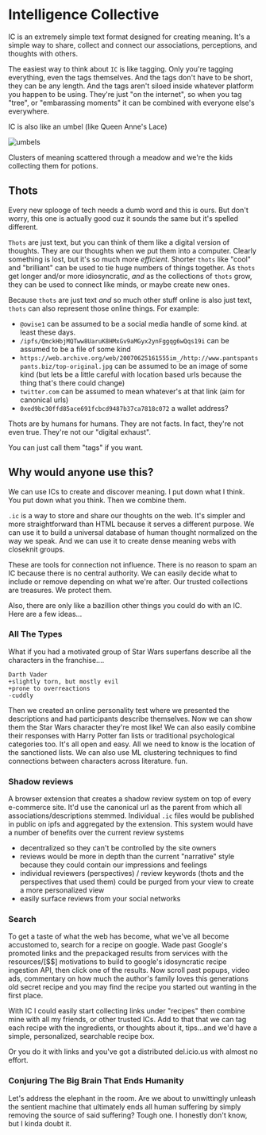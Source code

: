 # Intelligence Collective

IC is an extremely simple text format designed for creating meaning.  It's a simple way to share, collect and connect our associations, perceptions, and thoughts with others.

The easiest way to think about `IC` is like tagging. Only you're tagging everything, even the tags themselves. And the tags don't have to be short, they can be any length. And the tags aren't siloed inside whatever platform you happen to be using. They're just "on the internet", so when you tag "tree", or "embarassing moments" it can be combined with everyone else's everywhere.

IC is also like an umbel (like Queen Anne's Lace)

![umbels](https://upload.wikimedia.org/wikipedia/commons/b/ba/DaucusCarota.jpg)

Clusters of meaning scattered through a meadow and we're the kids collecting them for potions.

## Thots

Every new splooge of tech needs a dumb word and this is ours.  But don't worry, this one is actually good cuz it sounds the same but it's spelled different.

`Thots` are just text, but you can think of them like a digital version of thoughts. They are our thoughts when we put them into a computer. Clearly something is lost, but it's so much more *efficient*.  Shorter `thots` like "cool" and "brilliant" can be used to tie huge numbers of things together.  As `thots` get longer and/or more idiosyncratic, *and* as the collections of `thots` grow, they can be used to connect like minds, or maybe create new ones.

Because `thots` are just text *and* so much other stuff online is also just text, `thots` can also represent those online things. For example:

* `@owise1` can be assumed to be a social media handle of some kind. at least these days.
* `/ipfs/QmckHbjMQTww8UaruK8HMxGv9aMGyx2ynFggqg6wQqs19i` can be assumed to be a file of some kind
* `https://web.archive.org/web/20070625161555im_/http://www.pantspantspants.biz/top-original.jpg` can be assumed to be an image of some kind (but lets be a little careful with location based urls because the thing that's there could change)
* `twitter.com` can be assumed to mean whatever's at that link (aim for canonical urls)
* `0xed9bc30ffd85ace691fcbcd9487b37ca7818c072` a wallet address?

Thots are by humans for humans. They are not facts. In fact, they're not even true. They're not our "digital exhaust". 

You can just call them "tags" if you want.

## Why would anyone use this?

We can use ICs to create and discover meaning. I put down what I think. You put down what you think. Then we combine them.  

`.ic` is a way to store and share our thoughts on the web.  It's simpler and more straightforward than HTML because it serves a different purpose. We can use it to build a universal database of human thought normalized on the way we speak. And we can use it to create dense meaning webs with closeknit groups.

These are tools for connection not influence. There is no reason to spam an IC because there is no central authority.  We can easily decide what to include or remove depending on what we're after. Our trusted collections are treasures. We protect them.

Also, there are only like a bazillion other things you could do with an IC. Here are a few ideas...

### All The Types

What if you had a motivated group of Star Wars superfans describe all the characters in the franchise....

```
Darth Vader
+slightly torn, but mostly evil
+prone to overreactions
-cuddly
```

Then we created an online personality test where we presented the descriptions and had participants describe themselves.  Now we can show them the Star Wars character they're most like!  We can also easily combine their responses with Harry Potter fan lists or traditional psychological categories too.  It's all open and easy. All we need to know is the location of the sanctioned lists. We can also use ML clustering techniques to find connections between characters across literature. fun.

### Shadow reviews

A browser extension that creates a shadow review system on top of every e-commerce site.  It'd use the canonical url as the parent from which all associations/descriptions stemmed.  Individual `.ic` files would be published in public on ipfs and aggregated by the extension.  This system would have a number of benefits over the current review systems

* decentralized so they can't be controlled by the site owners
* reviews would be more in depth than the current "narrative" style because they could contain our impressions and feelings
* individual reviewers (perspectives) / review keywords (thots and the perspectives that used them) could be purged from your view to create a more personalized view
* easily surface reviews from your social networks


### Search

To get a taste of what the web has become, what we've all become accustomed to, search for a recipe on google.  Wade past Google's promoted links and the prepackaged results from services with the resources/[$$] motivations to build to google's idosyncratic recipe ingestion API, then click one of the results.  Now scroll past popups, video ads, commentary on how much the author's family loves this generations old secret recipe and you may find the recipe you started out wanting in the first place.

With IC I could easily start collecting links under "recipes" then combine mine with all my friends, or other trusted ICs. Add to that that we can tag each recipe with the ingredients, or thoughts about it, tips...and we'd have a simple, personalized, searchable recipe box.
 
 Or you do it with links and you've got a distributed del.icio.us with almost no effort.

 ### Conjuring The Big Brain That Ends Humanity

 Let's address the elephant in the room.  Are we about to unwittingly unleash the sentient machine that ultimately ends all human suffering by simply removing the source of said suffering? Tough one. I honestly don't know, but I kinda doubt it.

